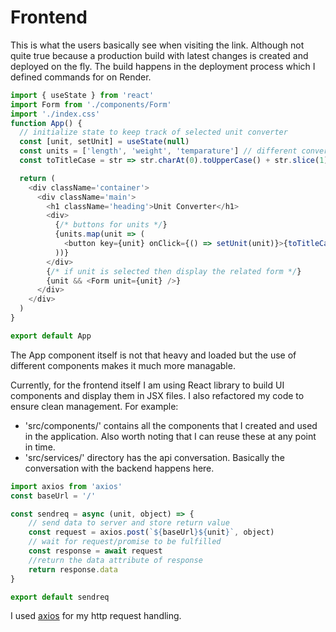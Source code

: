 # Frontend

This is what the users basically see when visiting the link. Although not quite true because a production build with latest changes is created and deployed on the fly. The build happens in the deployment process which I defined commands for on Render.
``` javascript
import { useState } from 'react'
import Form from './components/Form'
import './index.css'
function App() {
  // initialize state to keep track of selected unit converter
  const [unit, setUnit] = useState(null)
  const units = ['length', 'weight', 'temparature'] // different converters available
  const toTitleCase = str => str.charAt(0).toUpperCase() + str.slice(1).toLowerCase() // function for title-casing

  return (
    <div className='container'>
      <div className='main'>
        <h1 className='heading'>Unit Converter</h1>
        <div>
          {/* buttons for units */}
          {units.map(unit => (
            <button key={unit} onClick={() => setUnit(unit)}>{toTitleCase(unit)}</button>
          ))}
        </div>
        {/* if unit is selected then display the related form */}
        {unit && <Form unit={unit} />}
      </div>
    </div>
  )
}

export default App
```
The App component itself is not that heavy and loaded but the use of different components makes it much more managable.


Currently, for the frontend itself I am using React library to build UI components and display them in JSX files.
I also refactored my code to ensure clean management. For example:
- 'src/components/' contains all the components that I created and used in the application. Also worth noting that I can reuse these at any point in time.
- 'src/services/' directory has the api conversation. Basically the conversation with the backend happens here.

``` javascript
import axios from 'axios'
const baseUrl = '/'

const sendreq = async (unit, object) => {
    // send data to server and store return value
    const request = axios.post(`${baseUrl}${unit}`, object)
    // wait for request/promise to be fulfilled
    const response = await request
    //return the data attribute of response
    return response.data
}

export default sendreq
```

I used [axios](https://axios-http.com/docs/intro) for my http request handling.

